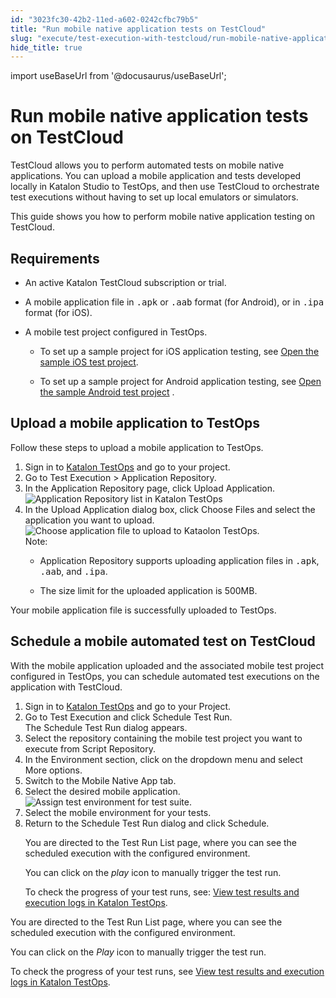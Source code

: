 ```yaml
---
id: "3023fc30-42b2-11ed-a602-0242cfbc79b5"
title: "Run mobile native application tests on TestCloud"
slug: "execute/test-execution-with-testcloud/run-mobile-native-application-tests-on-testcloud"
hide_title: true
---
```

import useBaseUrl from '@docusaurus/useBaseUrl';


# <a id="concept-4559" class="anchor_top_offset"/><a id="ariaid-title1" class="anchor_top_offset"/>Run mobile native application tests on <span xmlns="http://www.w3.org/1999/xhtml" className="ph">TestCloud</span> 

<p xmlns="http://www.w3.org/1999/xhtml" className="p"><span className="ph">TestCloud</span> allows you to perform automated tests on mobile native applications. You can upload a mobile application and tests developed locally in <span className="ph">Katalon Studio</span> to <span className="ph">TestOps</span>, and then use <span className="ph">TestCloud</span> to orchestrate test executions without having to set up local emulators or simulators.</p> 
<p xmlns="http://www.w3.org/1999/xhtml" className="p">This guide shows you how to perform mobile native application testing on <span className="ph">TestCloud</span>.</p> 

## Requirements

<div xmlns="http://www.w3.org/1999/xhtml" className="p"><ul className="ul"><li className="li"><p className="p">An active <span className="ph">Katalon TestCloud</span> subscription or trial.</p></li><li className="li"><p className="p">A mobile application file in <kbd className="ph userinput">.apk</kbd> or <kbd className="ph userinput">.aab</kbd> format (for Android), or in <kbd className="ph userinput">.ipa</kbd> format (for iOS).</p></li><li className="li"><p className="p">A mobile test project configured in <span className="ph">TestOps</span>. </p><ul className="ul"><li className="li"><p className="p">To set up a sample project for iOS application testing, see <a className="xref" href="/docs/get-started/sample-projects/mobile/sample-ios-mobile-tests-project-in-katalon-studio#id_1">Open the sample iOS test project</a>.</p></li><li className="li"><p className="p">To set up a sample project for Android application testing, see <a className="xref" href="/docs/get-started/sample-projects/mobile/sample-android-mobile-tests-project-in-katalon-studio#id_1">Open the sample Android test project</a> .</p></li></ul></li></ul></div>

## <a id="task-2411" class="anchor_top_offset"/>Upload a mobile application to <span xmlns="http://www.w3.org/1999/xhtml" className="ph">TestOps</span> 

<section xmlns="http://www.w3.org/1999/xhtml" className="section context"><p className="p">Follow these steps to upload a mobile application to <span className="ph">TestOps</span>.</p></section> 
<ol xmlns="http://www.w3.org/1999/xhtml" className="ol steps"><li className="li step stepexpand"><span className="ph cmd">Sign in to <a className="xref j-external-link" href="https://testops.katalon.io/" target="_blank">Katalon TestOps</a> and go to your project.</span></li><li className="li step stepexpand"><span className="ph cmd">Go to <span className="ph uicontrol">Test Execution</span> &gt; <span className="ph uicontrol">Application Repository</span>.</span></li><li className="li step stepexpand"><span className="ph cmd">In the <span className="ph uicontrol">Application Repository</span> page, click <span className="ph uicontrol">Upload Application</span>.</span><div className="itemgroup stepxmp"><img className="image" width={700} src={useBaseUrl("/321ce600-42b2-11ed-a602-0242cfbc79b5.png")} alt="Application Repository list in Katalon TestOps" /></div></li><li className="li step stepexpand"><span className="ph cmd">In the Upload Application dialog box, click <span className="ph uicontrol">Choose Files</span> and select the application you want to upload.</span><div className="itemgroup info"><img className="image" width={500} src={useBaseUrl("/359bfaa0-42b2-11ed-a602-0242cfbc79b5.png")} alt="Choose application file to upload to Kataolon TestOps." /><div className="note note note_note"><span className="note__title">Note:</span> <ul className="ul"><li className="li"><span className="ph uicontrol">Application Repository</span> supports uploading application files in <kbd className="ph userinput">.apk</kbd>, <kbd className="ph userinput">.aab</kbd>, and <kbd className="ph userinput">.ipa</kbd>.</li><li className="li"><p className="p">The size limit for the uploaded application is 500MB.</p></li></ul></div></div></li></ol> 
<section xmlns="http://www.w3.org/1999/xhtml" className="section result">Your mobile application file is successfully uploaded to <span className="ph">TestOps</span>.</section> 

## <a id="task-6324" class="anchor_top_offset"/>Schedule a mobile automated test on TestCloud

<section xmlns="http://www.w3.org/1999/xhtml" className="section context"><p className="p">With the mobile application uploaded and the associated mobile test project configured in <span className="ph">TestOps</span>, you can schedule automated test executions on the application with <span className="ph">TestCloud</span>.</p></section> 
<ol xmlns="http://www.w3.org/1999/xhtml" className="ol steps"><li className="li step stepexpand"><span className="ph cmd">Sign in to <a className="xref j-external-link" href="https://testops.katalon.io/" target="_blank">Katalon TestOps</a> and go to your Project.</span></li><li className="li step stepexpand"><span className="ph cmd">Go to <span className="ph uicontrol">Test Execution</span> and click <span className="ph uicontrol">Schedule Test Run</span>.</span><div className="itemgroup stepresult">The <span className="ph uicontrol">Schedule Test Run</span> dialog appears.</div></li><li className="li step stepexpand"><span className="ph cmd">Select the repository containing the mobile test project you want to execute from <span className="ph uicontrol">Script Repository</span>.</span></li><li className="li step stepexpand"><span className="ph cmd">In the <span className="ph uicontrol">Environment</span> section, click on the dropdown menu and select <span className="ph uicontrol">More options</span>.</span></li><li className="li step stepexpand"><span className="ph cmd">Switch to the <span className="ph uicontrol">Mobile Native App</span> tab.</span></li><li className="li step stepexpand"><span className="ph cmd">Select the desired mobile application. </span><div className="itemgroup stepxmp"><img className="image" width={700} src={useBaseUrl("/d3e8bb00-b768-11ed-825f-0242cfbc79b5.png")} alt="Assign test environment for test suite." /></div></li><li className="li step stepexpand"><span className="ph cmd">Select the mobile environment for your tests.</span></li><li className="li step stepexpand"><span className="ph cmd">Return to the <span className="ph uicontrol">Schedule Test Run</span> dialog and click <span className="ph uicontrol">Schedule</span>.</span><div className="itemgroup stepresult"><p className="p">You are directed to the <span className="ph uicontrol">Test Run List</span> page, where you can see the scheduled execution with the configured environment.</p><p className="p">You can click on the <em className="ph i">play</em> icon to manually trigger the test run.</p><p className="p">To check the progress of your test runs, see: <a className="xref" href="/docs/analyze/reports/view-test-reports/view-test-reports-in-katalon-testops/view-test-run-results/view-test-results-and-execution-logs-in-katalon-testops/view-test-results-and-execution-logs-in-katalon-testops">View test results and execution logs in <span className="ph">Katalon TestOps</span></a>.</p></div></li></ol> 
<section xmlns="http://www.w3.org/1999/xhtml" className="section result">You are directed to the <span className="ph uicontrol">Test Run List</span> page, where you can see the scheduled execution with the configured environment.<p className="p">You can click on the <em className="ph i">Play</em> icon to manually trigger the test run.</p><p className="p">To check the progress of your test runs, see <a className="xref" href="/docs/analyze/reports/view-test-reports/view-test-reports-in-katalon-testops/view-test-run-results/view-test-results-and-execution-logs-in-katalon-testops/view-test-results-and-execution-logs-in-katalon-testops">View test results and execution logs in <span className="ph">Katalon TestOps</span></a>.</p></section> 
